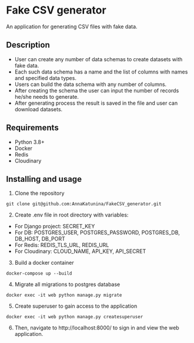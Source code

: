 # Fake CSV generator

An application for generating CSV files with fake data.


## Description

- User can create any number of data schemas to create datasets with fake data.
- Each such data schema has a name and the list of columns with names and specified data types.
- Users can build the data schema with any number of columns.
- After creating the schema the user can input the number of records he/she needs to generate.
- After generating process the result is saved in the file and user can download datasets.

## Requirements

- Python 3.8+
- Docker
- Redis
- Cloudinary

## Installing and usage

1. Clone the repository
```
git clone git@github.com:AnnaKatunina/FakeCSV_generator.git
```

2. Create .env file in root directory with variables: 

- For Django project: SECRET_KEY
- For DB: POSTGRES_USER, POSTGRES_PASSWORD, POSTGRES_DB, DB_HOST, DB_PORT
- For Redis: REDIS_TLS_URL, REDIS_URL
- For Cloudinary: CLOUD_NAME, API_KEY, API_SECRET

3. Build a docker container
```
docker-compose up --build
```

4. Migrate all migrations to postgres database
```
docker exec -it web python manage.py migrate
```

5. Create superuser to gain access to the application
```
docker exec -it web python manage.py createsuperuser
```

6. Then, navigate to http://localhost:8000/ to sign in and view the web application.
